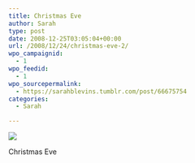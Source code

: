 ```yaml
---
title: Christmas Eve
author: Sarah
type: post
date: 2008-12-25T03:05:04+00:00
url: /2008/12/24/christmas-eve-2/
wpo_campaignid:
  - 1
wpo_feedid:
  - 1
wpo_sourcepermalink:
  - https://sarahblevins.tumblr.com/post/66675754
categories:
  - Sarah

---
```

![][1]

Christmas Eve

 [1]: http://www.sarah-blevins.com/wp-content/plugins/wp-o-matic/cache/502ab6d90a_3aAwrEXAFhwdmgvdF4WmIFqxo1-500.jpg